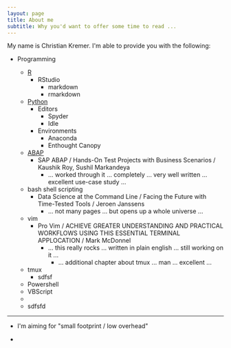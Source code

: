 ```yaml
---
layout: page
title: About me
subtitle: Why you'd want to offer some time to read ...
---
```


My name is Christian Kremer. I'm able to provide you with the following:

- Programming
  + [R](http://data-digger.net/images/DataScientistWithR.pdf)
    + RStudio
      + markdown
      + rmarkdown
  + [Python](http://data-digger.net/images/DataAnalystWithPython.pdf)
    + Editors
      + Spyder
      + Idle
    + Environments
      + Anaconda
      + Enthought Canopy
  + [ABAP](http://data-digger.net/images/sap_cert.JPG)
    + SAP ABAP / Hands-On Test Projects with Business Scenarios / Kaushik Roy, Sushil Markandeya
      + ... worked through it ... completely ... very well written ... excellent use-case study ...
  + bash shell scripting
    + Data Science at the Command Line / Facing the Future with Time-Tested Tools / Jeroen Janssens
      + ... not many pages ... but opens up a whole universe ... 
  + vim
    + Pro Vim / ACHIEVE GREATER UNDERSTANDING AND PRACTICAL WORKFLOWS USING THIS ESSENTIAL TERMINAL APPLOCATION / Mark McDonnel
      + ... this really rocks ... written in plain english ... still working on it ... 
        + ... additional chapter about tmux ... man ... excellent ...
  + tmux
    + sdfsf
  + Powershell
  + VBScript
  + 
  
  * sdfsfd
  
----  

- I'm aiming for "small footprint / low overhead"

- 

  
  



